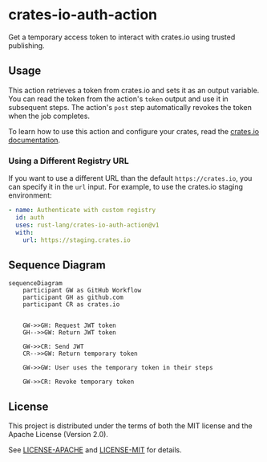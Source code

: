 # crates-io-auth-action

Get a temporary access token to interact with crates.io using trusted publishing.

## Usage

This action retrieves a token from crates.io and sets it as an output variable.
You can read the token from the action's `token` output and use it in subsequent steps.
The action's `post` step automatically revokes the token when the job completes.

To learn how to use this action and configure your crates, read the
[crates.io documentation](https://crates.io/docs/trusted-publishing).

### Using a Different Registry URL

If you want to use a different URL than the default `https://crates.io`, you can specify it
in the `url` input.
For example, to use the crates.io staging environment:

```yaml
- name: Authenticate with custom registry
  id: auth
  uses: rust-lang/crates-io-auth-action@v1
  with:
    url: https://staging.crates.io
```

## Sequence Diagram

```mermaid
sequenceDiagram
    participant GW as GitHub Workflow
    participant GH as github.com
    participant CR as crates.io


    GW->>GH: Request JWT token
    GH-->>GW: Return JWT token

    GW->>CR: Send JWT
    CR-->>GW: Return temporary token

    GW->>GW: User uses the temporary token in their steps

    GW->>CR: Revoke temporary token
```

## License

This project is distributed under the terms of both the MIT license and the
Apache License (Version 2.0).

See [LICENSE-APACHE](LICENSE-APACHE) and [LICENSE-MIT](LICENSE-MIT) for details.
